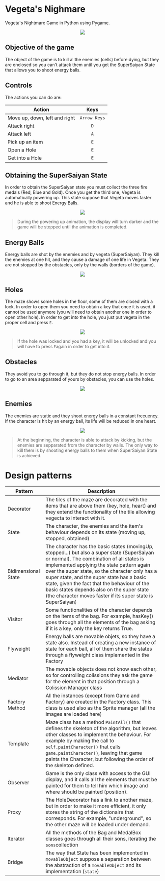 # Vegeta's Nighmare
Vegeta's Nightmare Game in Python using Pygame.
<p align="center">
  <img src="https://github.com/baez97/Nightmare/blob/master/images/Screenshot.png"/>
</p>

## Objective of the game
The object of the game is to kill al the enemies (cells) before dying, but they are enclosed so you can't attack them until you get the SuperSaiyan State that allows you to shoot energy balls.

## Controls
The actions you can do are:

| Action | Keys |
| ------ | :---: |
| Move up, down, left and right | `Arrow Keys`|
| Attack right | `D` |
| Attack left  | `A` |
| Pick up an item | `E` | 
| Open a Hole | `E` |
| Get into a Hole | `E` |

## Obtaining the SuperSaiyan State
In order to obtain the SuperSaiyan state you must collect the three fire medals (Red, Blue and Gold). Once you get the third one, Vegeta is automatically powering up. This state suppose that Vegeta moves faster and he is able to shoot Energy Balls.
<p align="center">
  <img src="https://github.com/baez97/Nightmare/blob/master/images/vegetaPU/poweringUp.gif"/>
</p>

> During the powering up animation, the display will turn darker and the game will be stopped until the animation is completed.
## Energy Balls
Energy balls are shot by the enemies and by vegeta (SuperSaiyan). They kill the enemies at one hit, and they cause a damage of one life in Vegeta. They are not stopped by the obstacles, only by the walls (borders of the game).
<p align="center">
  <img src="https://github.com/baez97/Nightmare/blob/master/images/ball/ball_right.png"/>
</p>

## Holes
The maze shows some holes in the floor, some of them are closed with a lock. In order to open them you need to obtain a key that once it is used, it cannot be used anymore (you will need to obtain another one in order to open other hole).
In order to get into the hole, you just put vegeta in the proper cell and press `E`. 
<p align="center">
  <img src="https://github.com/baez97/Nightmare/blob/master/images/Hole.png"/>
</p>

> If the hole was locked and you had a key, it will be unlocked and you will have to press `E`again in order to get into it.

## Obstacles
They avoid you to go through it, but they do not stop energy balls. In order to go to an area sepparated of yours by obstacles, you can use the holes.
<p align="center">
  <img src="https://github.com/baez97/Nightmare/blob/master/images/GrassTile.png"/>
</p>

## Enemies
The enemies are static and they shoot energy balls in a constant frecuency. If the character is hit by an energy ball, its life will be reduced in one heart.

<p align="center">
  <img src="https://github.com/baez97/Nightmare/blob/master/images/Cell/r_3.png"/>
</p>

> At the beginning, the character is able to attack by kicking, but the enemies are sepparated from the character by walls. The only way to kill them is by shooting energy balls to them when SuperSaiyan State is achieved.


# Design patterns 
| Pattern | Description |
| --- | --- |
| Decorator | The tiles of the maze are decorated with the items that are above them (key, hole, heart) and they extend the functionality of the tile allowing vegecta to interact with it. |
| State | The character, the enemies and the item's behaviour depends on its state (moving up, stopped, obtained) |
| Bidimensional State | The character has the basic states (movingUp, stopped...) but also a super state (SuperSaiyan or normal). The combination of all states is implemented applying the state pattern again over the super state, so the character only has a super state, and the super state has a basic state, given the fact that the behaviour of the basic states depends also on the super state (the character moves faster if its super state is SuperSaiyan) |
| Visitor | Some functionalities of the character depends on the items of the bag. For example, hasKey() goes through all the elements of the bag asking if it is a key, only the key returns True. |
| Flyweight | Energy balls are movable objets, so they have a state also. Instead of creating a new instance of state for each ball, all of them share the states through a flyweight class implemented in the Factory |
| Mediator | The movable objects does not know each other, so for controlling colissions they ask the game for the element in that position through a Colission Manager class |
| Factory Method | All the instances (except from Game and Factory) are created in the Factory class. This class is used also as the Sprite manager (all the images are loaded here)|
| Template | Maze class has a method `PaintAll()` that defines the skeleton of the algorithm, but leaves other classes to implement the behaviour. For example by making the call to `self.paintCharacter()` that calls `game.paintCharacter()`, leaving that game paints the Character, but following the order of the skeleton defined.|
| Observer | Game is the only class with access to the GUI display, and it calls all the elements that must be painted for them to tell him which image and where should be painted (position).|
| Proxy | The HoleDecorator has a link to another maze, but in order to make it more efficient, it only stores the string of the dictionaire that corresponds. For example, "underground", so the other maze will be loaded under demand.|
| Iterator | All the methods of the Bag and MedalBox classes goes through all their sons, iterating the `sons`collection |
| Bridge | The way that State has been implemented in `movableObject` suppose a separation between the abstraction of a `movableObject` and its implementation (`state`)|
